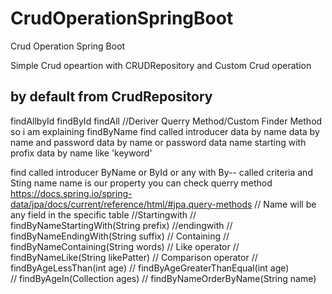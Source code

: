 # CrudOperationSpringBoot
Crud Operation Spring Boot

Simple Crud opeartion with CRUDRepository
and Custom Crud operation

by default from CrudRepository
-----------------------------------------------------------------------------
findAllbyId
findById
findAll
	//Deriver Querry Method/Custom Finder Method
so i am explaining findByName
find called introducer
data by name
data by name and password
data by name or password
data name starting with profix
data by name like 'keyword'

find called introducer
ByName or ById or any with By-- called criteria
and Sting name name is our property
you can check querry method
https://docs.spring.io/spring-data/jpa/docs/current/reference/html/#jpa.query-methods
//	Name will be any field in the specific table
	//Startingwith
//	findByNameStartingWith(String prefix)
	//endingwith
//	findByNameEndingWith(String suffix)
//	Containing
//	findByNameContaining(String words)
//	Like operator
//	findByNameLike(String likePatter)
//	Comparison operator
//	findByAgeLessThan(int age)
//	findByAgeGreaterThanEqual(int age)	
//	findByAgeIn(Collection<Integer> ages)
//	findByNameOrderByName(String name)

	
  
